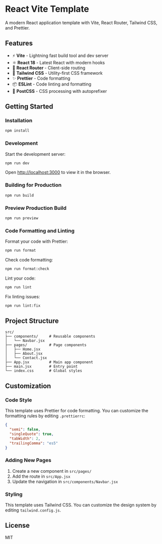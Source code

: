 # React Vite Template

A modern React application template with Vite, React Router, Tailwind CSS, and Prettier.

## Features

- ⚡ **Vite** - Lightning fast build tool and dev server
- ⚛️ **React 18** - Latest React with modern hooks
- 🧭 **React Router** - Client-side routing
- 🎨 **Tailwind CSS** - Utility-first CSS framework
- ✨ **Prettier** - Code formatting
- 📦 **ESLint** - Code linting and formatting
- 🔧 **PostCSS** - CSS processing with autoprefixer

## Getting Started

### Installation

```bash
npm install
```

### Development

Start the development server:

```bash
npm run dev
```

Open [http://localhost:3000](http://localhost:5173) to view it in the browser.

### Building for Production

```bash
npm run build
```

### Preview Production Build

```bash
npm run preview
```

### Code Formatting and Linting

Format your code with Prettier:

```bash
npm run format
```

Check code formatting:

```bash
npm run format:check
```

Lint your code:

```bash
npm run lint
```

Fix linting issues:

```bash
npm run lint:fix
```

## Project Structure

```
src/
├── components/     # Reusable components
│   └── Navbar.jsx
├── pages/          # Page components
│   ├── Home.jsx
│   ├── About.jsx
│   └── Contact.jsx
├── App.jsx         # Main app component
├── main.jsx        # Entry point
└── index.css       # Global styles
```

## Customization

### Code Style

This template uses Prettier for code formatting. You can customize the formatting rules by editing `.prettierrc`:

```json
{
  "semi": false,
  "singleQuote": true,
  "tabWidth": 2,
  "trailingComma": "es5"
}
```

### Adding New Pages

1. Create a new component in `src/pages/`
2. Add the route in `src/App.jsx`
3. Update the navigation in `src/components/Navbar.jsx`

### Styling

This template uses Tailwind CSS. You can customize the design system by editing `tailwind.config.js`.

## License

MIT
